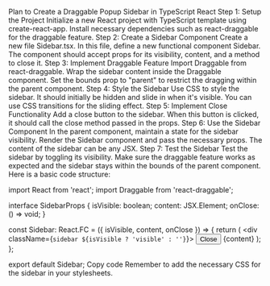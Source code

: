 Plan to Create a Draggable Popup Sidebar in TypeScript React
Step 1: Setup the Project
Initialize a new React project with TypeScript template using create-react-app.
Install necessary dependencies such as react-draggable for the draggable feature.
Step 2: Create a Sidebar Component
Create a new file Sidebar.tsx.
In this file, define a new functional component Sidebar.
The component should accept props for its visibility, content, and a method to close it.
Step 3: Implement Draggable Feature
Import Draggable from react-draggable.
Wrap the sidebar content inside the Draggable component.
Set the bounds prop to "parent" to restrict the dragging within the parent component.
Step 4: Style the Sidebar
Use CSS to style the sidebar. It should initially be hidden and slide in when it's visible.
You can use CSS transitions for the sliding effect.
Step 5: Implement Close Functionality
Add a close button to the sidebar.
When this button is clicked, it should call the close method passed in the props.
Step 6: Use the Sidebar Component
In the parent component, maintain a state for the sidebar visibility.
Render the Sidebar component and pass the necessary props.
The content of the sidebar can be any JSX.
Step 7: Test the Sidebar
Test the sidebar by toggling its visibility.
Make sure the draggable feature works as expected and the sidebar stays within the bounds of the parent component.
Here is a basic code structure:

import React from 'react';
import Draggable from 'react-draggable';

interface SidebarProps {
  isVisible: boolean;
  content: JSX.Element;
  onClose: () => void;
}

const Sidebar: React.FC<SidebarProps> = ({ isVisible, content, onClose }) => {
  return (
    <Draggable bounds="parent">
      <div className={`sidebar ${isVisible ? 'visible' : ''}`}>
        <button onClick={onClose}>Close</button>
        {content}
      </div>
    </Draggable>
  );
};

export default Sidebar;
Copy code
Remember to add the necessary CSS for the sidebar in your stylesheets.